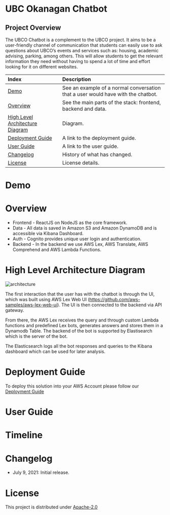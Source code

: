 # UBC Okanagan Chatbot
## Project Overview
The UBCO Chatbot is a complement to the UBCO project. It aims to be a user-friendly channel of communication that students can easily use to ask questions about UBCO’s events and services such as: housing, academic advising, parking, among others. This will allow students to get the relevant information they need without having to spend a lot of time and effort looking for it on different websites. 

|Index| Description|
|:----------------|:-----------|
| [Demo](#demo)         |    See an example of a normal conversation that a user would have with the chatbot.    | 
| [Overview](#overview)         | See the main parts of the stack: frontend, backend and data.      | 
| [High Level Architecture Diagram](#high-level-architecture-diagram) |Diagram.     |
| [Deployment Guide](#deployment-guide) |A link to the deployment guide. |
| [User Guide](#user-guide) |  A link to the user guide.   |
| [Changelog](#changelog)      |     History of what has changed.     |
| [License](#license)      |     License details.     |

# Demo
# Overview

- Frontend - ReactJS on NodeJS as the core framework.
- Data - All data is saved in Amazon S3 and Amazon DynamoDB and is accessible via Kibana Dashboard.
- Auth - Cognito provides unique user login and authentication.
- Backend - In the backend we use AWS Lex, AWS Translate, AWS Comprehend and AWS Lambda Functions. 

# High Level Architecture Diagram
![architecture](https://user-images.githubusercontent.com/49101362/125141130-22711880-e0e2-11eb-9dcd-6f36e6464c03.png)

The first interaction that the user has with the chatbot is through the UI, which was built using AWS Lex Web UI (https://github.com/aws-samples/aws-lex-web-ui). The UI is then connected to the backend via API gateway. 

From there, the AWS Lex receives the query and through custom Lambda functions and predefined Lex bots, generates answers and stores them in a Dynamodb Table. The backend of the bot is supported by Elastisearch which is the server of the bot. 

The Elasticsearch logs all the bot responses and queries to the Kibana dashboard which can be used for later analysis. 
# Deployment Guide

To deploy this solution into your AWS Account please follow our [Deployment Guide](https://github.com/gagan3012/ubco-bot/blob/master/docs/DEPLOYMENT_GUIDE.md)

# User Guide
# Timeline
# Changelog
* July 9, 2021: Initial release.
# License
This project is distributed under  [Apache-2.0](https://github.com/gagan3012/ubco-bot/blob/main/LICENSE) 
